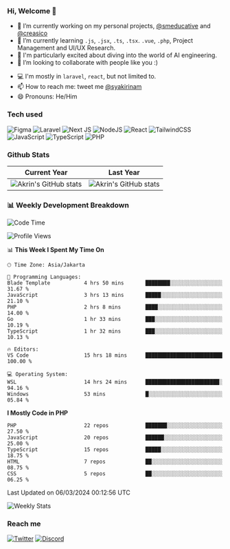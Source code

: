 ### Hi, Welcome 👋

<!--
**akrindev/akrindev** is a ✨ _special_ ✨ repository because its `README.md` (this file) appears on your GitHub profile.

Here are some ideas to get you started:
-->


- 🔭 I’m currently working on my personal projects, [@smeducative](https://github.com/smeducative) and [@creasico](https://github.com/creasico)
- 🌱 I’m currently learning `.js`, `.jsx`, `.ts`, `.tsx`. `.vue`, `.php`, Project Management and UI/UX Research.
- 🤖 I'm particularly excited about diving into the world of AI engineering.
- 👯 I’m looking to collaborate with people like you :)
<!-- - 🤔 I’m looking for help with ... -->
- 💻 I'm mostly in `laravel`, `react`, but not limited to.
- 📫 How to reach me: tweet me [@syakirinam](https://twitter.com/syakirinam)
- 😄 Pronouns: He/Him

### Tech used

![Figma](https://img.shields.io/badge/figma-%23F24E1E.svg?style=for-the-badge&logo=figma&logoColor=white)
![Laravel](https://img.shields.io/badge/laravel-%23FF2D20.svg?style=for-the-badge&logo=laravel&logoColor=white)
![Next JS](https://img.shields.io/badge/Next-black?style=for-the-badge&logo=next.js&logoColor=white)
![NodeJS](https://img.shields.io/badge/node.js-6DA55F?style=for-the-badge&logo=node.js&logoColor=white)
![React](https://img.shields.io/badge/react-%2320232a.svg?style=for-the-badge&logo=react&logoColor=%2361DAFB)
![TailwindCSS](https://img.shields.io/badge/tailwindcss-%2338B2AC.svg?style=for-the-badge&logo=tailwind-css&logoColor=white)
![JavaScript](https://img.shields.io/badge/javascript-%23323330.svg?style=for-the-badge&logo=javascript&logoColor=%23F7DF1E)
![TypeScript](https://img.shields.io/badge/typescript-%23007ACC.svg?style=for-the-badge&logo=typescript&logoColor=white)
![PHP](https://img.shields.io/badge/php-%23777BB4.svg?style=for-the-badge&logo=php&logoColor=white)



### Github Stats
| Current Year | Last Year |
|-----|-----|
|![Akrin's GitHub stats](https://github-readme-stats.vercel.app/api?username=akrindev&show_icons=true&theme=react&count_private=true)|![Akrin's GitHub stats](https://github-readme-stats.vercel.app/api?username=akrindev&show_icons=true&theme=react&count_private=true&include_all_commits=true)|

### 📊 Weekly Development Breakdown

<!--START_SECTION:waka-->
![Code Time](http://img.shields.io/badge/Code%20Time-1%2C507%20hrs%2021%20mins-blue)

![Profile Views](http://img.shields.io/badge/Profile%20Views-3-blue)

📊 **This Week I Spent My Time On** 

```text
🕑︎ Time Zone: Asia/Jakarta

💬 Programming Languages: 
Blade Template           4 hrs 50 mins       ████████░░░░░░░░░░░░░░░░░   31.67 % 
JavaScript               3 hrs 13 mins       █████░░░░░░░░░░░░░░░░░░░░   21.10 % 
PHP                      2 hrs 8 mins        ████░░░░░░░░░░░░░░░░░░░░░   14.00 % 
Go                       1 hr 33 mins        ███░░░░░░░░░░░░░░░░░░░░░░   10.19 % 
TypeScript               1 hr 32 mins        ███░░░░░░░░░░░░░░░░░░░░░░   10.13 % 

🔥 Editors: 
VS Code                  15 hrs 18 mins      █████████████████████████   100.00 % 

💻 Operating System: 
WSL                      14 hrs 24 mins      ████████████████████████░   94.16 % 
Windows                  53 mins             █░░░░░░░░░░░░░░░░░░░░░░░░   05.84 % 
```

**I Mostly Code in PHP** 

```text
PHP                      22 repos            ███████░░░░░░░░░░░░░░░░░░   27.50 % 
JavaScript               20 repos            ██████░░░░░░░░░░░░░░░░░░░   25.00 % 
TypeScript               15 repos            █████░░░░░░░░░░░░░░░░░░░░   18.75 % 
HTML                     7 repos             ██░░░░░░░░░░░░░░░░░░░░░░░   08.75 % 
CSS                      5 repos             ██░░░░░░░░░░░░░░░░░░░░░░░   06.25 % 
```




 Last Updated on 06/03/2024 00:12:56 UTC
<!--END_SECTION:waka-->

![Weekly Stats](https://github-readme-stats.vercel.app/api/wakatime?username=akrindev&theme=github_dark&layout=compact)


### Reach me
[![Twitter](https://img.shields.io/badge/Twitter-%231DA1F2.svg?style=for-the-badge&logo=Twitter&logoColor=white)](https://twitter.com/syakirinam)
[![Discord](https://img.shields.io/badge/discord-%237289DA.svg?style=for-the-badge&logo=discord&logoColor=white)
](https://discordapp.com/users/561994027054923863)
